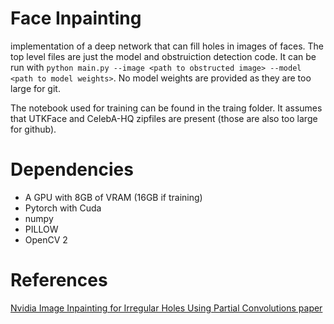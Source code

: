 # Face Inpainting
implementation of a deep network that can fill holes in images of faces. The top level files are just the model and obstruiction detection code. It can be run with `python main.py --image <path to obstructed image> --model <path to model weights>`. No model weights are provided as they are too large for git. 

The notebook used for training can be found in the traing folder. It assumes that UTKFace and CelebA-HQ zipfiles are present (those are also too large for github).

# Dependencies 

 - A GPU with 8GB of VRAM (16GB if training)
 - Pytorch with Cuda
 - numpy
 - PILLOW
 - OpenCV 2

# References

[Nvidia Image Inpainting for Irregular Holes Using Partial Convolutions paper](https://arxiv.org/pdf/1804.07723.pdf)
